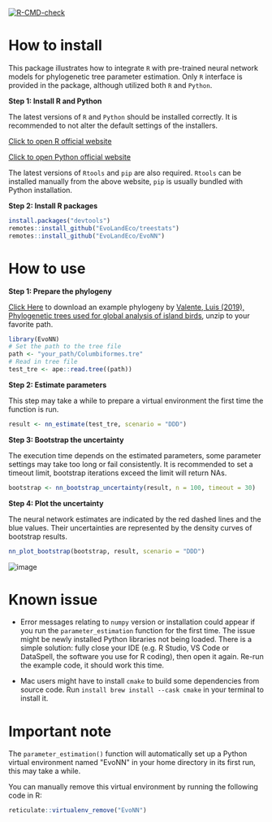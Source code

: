   <!-- badges: start -->
[![R-CMD-check](https://github.com/EvoLandEco/EvoNN/actions/workflows/R-CMD-check.yaml/badge.svg)](https://github.com/EvoLandEco/EvoNN/actions/workflows/R-CMD-check.yaml)
  <!-- badges: end -->

# How to install
This package illustrates how to integrate `R` with pre-trained neural network models for phylogenetic tree parameter estimation. Only `R` interface is provided in the package, although utilized both `R` and `Python`. 

**Step 1: Install R and Python**

The latest versions of `R` and `Python` should be installed correctly. It is recommended to not alter the default settings of the installers. 

[Click to open R official website](https://cran.r-project.org/)

[Click to open Python official website](https://www.python.org/downloads/)

The latest versions of `Rtools` and `pip` are also required. `Rtools` can be installed manually from the above website, `pip` is usually bundled with Python installation.

**Step 2: Install R packages**
```r
install.packages("devtools")
remotes::install_github("EvoLandEco/treestats")
remotes::install_github("EvoLandEco/EvoNN")
```

# How to use
**Step 1: Prepare the phylogeny**

[Click Here](https://github.com/user-attachments/files/16026922/Columbiformes.zip) to download an example phylogeny by [Valente, Luis (2019), Phylogenetic trees used for global analysis of island birds](https://data.mendeley.com/datasets/p6hm5w8s3b/2 ), unzip to your favorite path.
```r
library(EvoNN)
# Set the path to the tree file
path <- "your_path/Columbiformes.tre"
# Read in tree file
test_tre <- ape::read.tree((path))
```
**Step 2: Estimate parameters**

This step may take a while to prepare a virtual environment the first time the function is run. 
```r
result <- nn_estimate(test_tre, scenario = "DDD")
```
**Step 3: Bootstrap the uncertainty**

The execution time depends on the estimated parameters, some parameter settings may take too long or fail consistently. It is recommended to set a timeout limit, bootstrap iterations exceed the limit will return NAs.
```r
bootstrap <- nn_bootstrap_uncertainty(result, n = 100, timeout = 30)
```
**Step 4: Plot the uncertainty**

The neural network estimates are indicated by the red dashed lines and the blue values. Their uncertainties are represented by the density curves of bootstrap results.
```r
nn_plot_bootstrap(bootstrap, result, scenario = "DDD")
```
![image](https://github.com/EvoLandEco/EvoNN/assets/57348932/a98d521a-63a4-47d0-84c6-ccaaed74d6ea)




# Known issue

- Error messages relating to `numpy` version or installation could appear if you run the `parameter_estimation` function for the first time. The issue might be newly installed Python libraries not being loaded. There is a simple solution: fully close your IDE (e.g. R Studio, VS Code or DataSpell, the software you use for R coding), then open it again. Re-run the example code, it should work this time.

- Mac users might have to install `cmake` to build some dependencies from source code. Run `install brew install --cask cmake` in your terminal to install it.

# Important note

The `parameter_estimation()` function will automatically set up a Python virtual environment named "EvoNN" in your home directory in its first run, this may take a while.

You can manually remove this virtual environment by running the following code in R:

```r
reticulate::virtualenv_remove("EvoNN")
```

